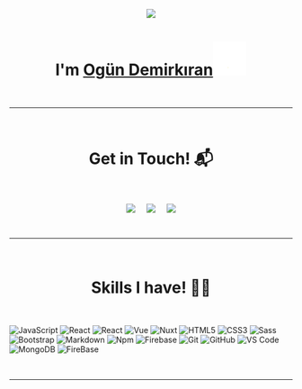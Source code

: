 <p align="center">
  <img src="https://miro.medium.com/max/2048/1*OohqW5DGh9CQS4hLY5FXzA.png" height="230"/>
</p>

<h1 align="center">I'm <a href="https://github.com/ogundemirkiran">Ogün Demirkıran<a><img src="https://github.com/Kathryn-Jie/Kathryn-Jie/blob/main/wave.gif" width="60px"/></h1>
<Br>

<hr>
<Br>
<h1 align="center">Get in Touch! 📬</h1>
<Br>
<p align="center">
<a href="https://www.linkedin.com/in/ogun-demirkiran" target="blank"><img align="center" src="https://img.shields.io/badge/Ogün Demirkıran-0077B5?style=for-the-badge&logo=linkedin&logoColor=white" /></a> &nbsp;&nbsp;&nbsp;  <a href="demirkiranogun@gmail.com" target="blank"><img align="center" src="https://img.shields.io/badge/demirkiranogun@gmail.com-D14836?style=for-the-badge&logo=gmail&logoColor=white" /></a>    &nbsp;&nbsp;&nbsp;       <a href="https://github.com/ogundemirkiran" target="blank"><img align="center" src="https://img.shields.io/badge/ogundemirkiran-100000?style=for-the-badge&logo=github&logoColor=white" /></a>
</p>
  
<Br>
<hr>
<Br>
<h1 align="center">Skills I have! 🤸‍♂</h1>
<Br>
  

  
  
![JavaScript](https://img.shields.io/badge/-JavaScript-%23F7DF1C?style=flat-square&logo=javascript&logoColor=000000&labelColor=%23F7DF1C&color=%23FFCE5A)
![React](https://img.shields.io/badge/-React-61DAFB?style=flat-square&logo=react&logoColor=ffffff)
![React](https://img.shields.io/badge/-NextJs-blue)
![Vue](https://img.shields.io/badge/Vue.js-35495E?style=flat-square&logo=vue.js&logoColor=4FC08D) 
![Nuxt](https://img.shields.io/badge/-NuxtJs-blue) 
![HTML5](https://img.shields.io/badge/-HTML5-%23E44D27?style=flat-square&logo=html5&logoColor=ffffff)
![CSS3](https://img.shields.io/badge/-CSS3-%231572B6?style=flat-square&logo=css3)
![Sass](https://img.shields.io/badge/-Sass-%23CC6699?style=flat-square&logo=sass&logoColor=ffffff)
![Bootstrap](https://img.shields.io/badge/-Bootstrap-563D7C?style=flat-square&logo=Bootstrap)
![Markdown](https://img.shields.io/badge/-Markdown-000000?style=flat-square&logo=markdown)
![Npm](https://img.shields.io/badge/-npm-CB3837?style=flat-square&logo=npm)
![Firebase](https://img.shields.io/badge/-Firebase-FFCA28?style=flat-square&logo=firebase&logoColor=ffffff)
![Git](https://img.shields.io/badge/-Git-%23F05032?style=flat-square&logo=git&logoColor=%23ffffff)
![GitHub](https://img.shields.io/badge/-GitHub-181717?style=flat-square&logo=github)
![VS Code](http://img.shields.io/badge/-VS%20Code-007ACC?style=flat-square&logo=visual-studio-code&logoColor=ffffff)
![MongoDB](https://img.shields.io/badge/-MongoDB-orange)
![FireBase](https://img.shields.io/badge/-FireBase-green)
  
  
  
  
  
  

  
  
  
<Br>
<hr>
<Br>
